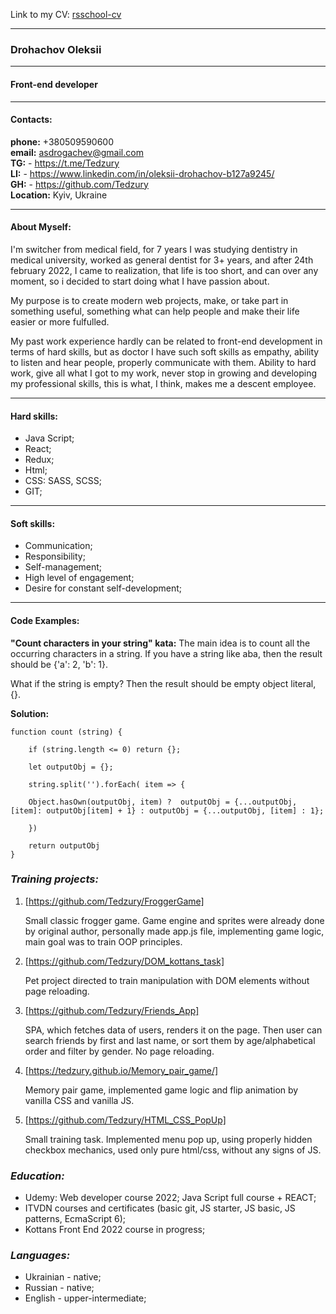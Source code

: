 Link to my CV: [rsschool-cv](https://github.com/Tedzury/rsschool-cv)

---

### **Drohachov Oleksii**

---

#### **Front-end developer**

---

#### **Contacts:**

**phone:** +380509590600 <br>
**email:** asdrogachev@gmail.com <br>
**TG:** - https://t.me/Tedzury <br>
**LI:** - https://www.linkedin.com/in/oleksii-drohachov-b127a9245/ <br>
**GH:** - https://github.com/Tedzury <br>
**Location:** Kyiv, Ukraine <br>

---

#### **About Myself:**

I'm switcher from medical field, for 7 years I was studying dentistry in medical university, worked as general dentist for 3+ years, and after 24th february 2022, I came to realization, that life is too short, and can over any moment, so i decided to start doing what I have passion about.<br>

My purpose is to create modern web projects, make, or take part in something useful, something what can help people and make their life easier or more fulfulled. <br>

My past work experience hardly can be related to front-end development in terms of hard skills, but as doctor I have such soft skills as empathy, ability to listen and hear people, properly communicate with them. Ability to hard work, give all what I got to my work, never stop in growing and developing my professional skills, this is what, I think, makes me a descent employee. <br>

---

#### **Hard skills:** 

- Java Script;
- React;
- Redux;
- Html;
- CSS: SASS, SCSS;
- GIT;

---

#### **Soft skills:**

- Communication;
- Responsibility;
- Self-management;
- High level of engagement;
- Desire for constant self-development;

---

#### **Code Examples:**

**"Count characters in your string" kata:**  The main idea is to count all the occurring characters in a string. If you have a string like aba, then the result should be {'a': 2, 'b': 1}. <br>

What if the string is empty? Then the result should be empty object literal, {}.<br>

**Solution:**

```
function count (string) {  
    
    if (string.length <= 0) return {};

    let outputObj = {};

    string.split('').forEach( item => {

    Object.hasOwn(outputObj, item) ?  outputObj = {...outputObj, [item]: outputObj[item] + 1} : outputObj = {...outputObj, [item] : 1};

    })

    return outputObj
}
```

### ***Training projects:***

1. [https://github.com/Tedzury/FroggerGame]

    Small classic frogger game. Game engine and sprites were already done by original author, personally made app.js file, implementing game logic, main goal was to train OOP principles.

2. [https://github.com/Tedzury/DOM_kottans_task]

    Pet project directed to train manipulation with DOM elements without page reloading.

3. [https://github.com/Tedzury/Friends_App]

    SPA, which fetches data of users, renders it on the page. Then user can search friends by first and last name, or sort them by age/alphabetical order and filter by gender. No page reloading.

4. [https://tedzury.github.io/Memory_pair_game/]

    Memory pair game, implemented game logic and flip animation by vanilla CSS and vanilla JS.

5. [https://github.com/Tedzury/HTML_CSS_PopUp]

    Small training task. Implemented menu pop up, using properly hidden checkbox mechanics, used only pure html/css, without any signs of JS.  


### ***Education:***

 - Udemy: Web developer course 2022; Java Script full course + REACT;
 - ITVDN courses and certificates (basic git, JS starter, JS basic, JS patterns, EcmaScript 6);
 - Kottans Front End 2022 course in progress;


### ***Languages:***

- Ukrainian - native;
- Russian - native;
- English - upper-intermediate;












